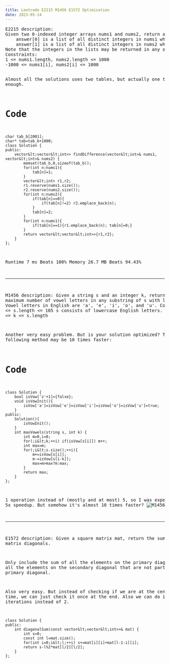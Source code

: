 ```yaml
---
title: Leetcode E2215 M1456 E1572 Optimization
date: 2023-05-14
---
```

<html>
<title>Leetcode E2215 M1456 E1572 Optimization</title>
<script>
MathJax = {
  tex: {
    inlineMath: [ ['$','$'],['\\(','\\)'] ],
    displayMath: [ ['$$','$$'], ['\\[','\\]'] ],
    processEscapes: true,      
    processEnvironments: true, 
    processRefs: true       
  },
  options: {
   ignoreHtmlClass: 'tex2jax_ignore|editor-rich-text'
  }
};
</script>
<script id="MathJax-script" async
  src="https://cdn.jsdelivr.net/npm/mathjax@3/es5/tex-chtml.js">
</script>

<body>
<pre>
E2215 description:
Given two 0-indexed integer arrays nums1 and nums2, return a list answer of size 2 where:
    answer[0] is a list of all distinct integers in nums1 which are not present in nums2.
    answer[1] is a list of all distinct integers in nums2 which are not present in nums1.
Note that the integers in the lists may be returned in any order.
Constraints:
1 &lt;= nums1.length, nums2.length &lt;= 1000
-1000 &lt;= nums1[i], nums2[i] &lt;= 1000

Almost all the solutions uses two tables, but actually one table is enough.

# Code
```
char tab_b[2001];
char* tab=tab_b+1000;
class Solution {
public:
    vector&lt;vector&lt;int>> findDifference(vector&lt;int>& nums1, vector&lt;int>& nums2) {
        memset(tab_b,0,sizeof(tab_b));
        for(int n:nums1){
            tab[n]=1;
        }
        vector&lt;int> r1,r2;
        r1.reserve(nums1.size());
        r2.reserve(nums2.size());
        for(int n:nums2){
            if(tab[n]==0){
                if(tab[n]!=2) r2.emplace_back(n);
            }
            tab[n]=2;
        }
        for(int n:nums1){
            if(tab[n]==1){r1.emplace_back(n); tab[n]=0;}
        }
        return vector&lt;vector&lt;int>>{r1,r2};
    }
};
```
Runtime 7 ms Beats 100%
Memory 26.7 MB Beats 94.43%

---

M1456 description:
Given a string s and an integer k, return the maximum number of vowel letters in any substring of s with length k.
Vowel letters in English are 'a', 'e', 'i', 'o', and 'u'.
Constraints:
1 &lt;= s.length &lt;= 105
s consists of lowercase English letters.
1 &lt;= k &lt;= s.length

Another very easy problem. But is your solution optimized?
The following method may be 10 times faster:

# Code
```
class Solution {
    bool isVow['z'+1]={false};
    void isVowInit(){
        isVow['a']=isVow['e']=isVow['i']=isVow['o']=isVow['u']=true;
    }
public:
    Solution(){
        isVowInit();
    }
    int maxVowels(string s, int k) {
        int m=0,i=0;
        for(;i&lt;k;++i) if(isVow[s[i]]) m++;
        int max=m;
        for(;i&lt;s.size();++i){
            m+=isVow[s[i]];
            m-=isVow[s[i-k]];
            max=m>max?m:max;
        }
        return max;
    }
};
```
1 operation instead of (mostly and at most) 5, so I was expecting a 5x speedup. But somehow it's almost 10 times faster?
![M1456. benchmark.PNG](https://assets.leetcode.com/users/images/9f69c641-cc30-481e-bb9d-ff393965fa63_1683253659.5501282.png)

---

E1572 description:
Given a square matrix mat, return the sum of the matrix diagonals.

Only include the sum of all the elements on the primary diagonal and all the elements on the secondary diagonal that are not part of the primary diagonal.

Also very easy. But instead of checking if we are at the center every time, we can just check it once at the end. Also we can do it in one iterations instead of 2.
```
class Solution {
public:
    int diagonalSum(const vector&lt;vector&lt;int>>& mat) {
        int s=0;
        const int l=mat.size();
        for(int i=0;i&lt;l;++i) s+=mat[i][i]+mat[l-1-i][i];
        return s-l%2*mat[l/2][l/2];
    }
};
```
</pre>
</body>
</html>